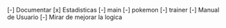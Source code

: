 [-] Documentar
    [x] Estadisticas
    [-] main
    [-] pokemon
    [-] trainer
[-] Manual de Usuario
[-] Mirar de mejorar la logica